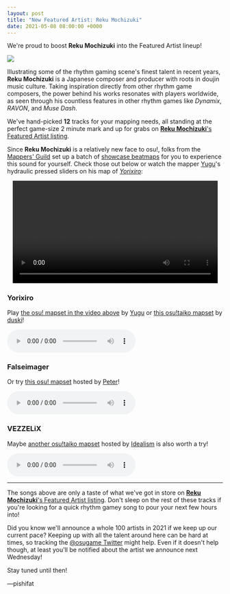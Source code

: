 ```yaml
---
layout: post
title: "New Featured Artist: Reku Mochizuki"
date: 2021-05-08 08:00:00 +0000
---
```


We're proud to boost **Reku Mochizuki** into the Featured Artist lineup!

![](https://assets.ppy.sh/artists/163/header.jpg)

Illustrating some of the rhythm gaming scene's finest talent in recent years, **Reku Mochizuki** is a Japanese composer and producer with roots in doujin music culture. Taking inspiration directly from other rhythm game composers, the power behind his works resonates with players worldwide, as seen through his countless features in other rhythm games like *Dynamix*, *RAVON*, and *Muse Dash*.

We've hand-picked **12** tracks for your mapping needs, all standing at the perfect game-size 2 minute mark and up for grabs on [**Reku Mochizuki**'s Featured Artist listing](https://osu.ppy.sh/beatmaps/artists/163).

Since **Reku Mochizuki** is a relatively new face to osu!, folks from the [Mappers' Guild](/wiki/Mappers_Guild) set up a batch of [showcase beatmaps](/wiki/Featured_Artists/Featured_Artist_Showcase_Beatmaps) for you to experience this sound for yourself. Check those out below or watch the mapper [Yugu](https://osu.ppy.sh/users/3161834)'s hydraulic pressed sliders on his map of [*Yorixiro*](https://osu.ppy.sh/beatmapsets/1438879):

<div align="center">
    <video width="95%" controls>
        <source src="https://assets.ppy.sh/artists/163/release_showcase.mp4" type="video/mp4" preload="none">
    </video>
</div>

### Yorixiro

Play [the osu! mapset in the video above](https://osu.ppy.sh/beatmapsets/1438879) by [Yugu](https://osu.ppy.sh/users/3161834) or [this osu!taiko mapset](https://osu.ppy.sh/beatmapsets/1397782) by [duski](https://osu.ppy.sh/users/6506484)!

<audio controls>
    <source src="https://assets.ppy.sh/artists/163/Songs/Reku%20Mochizuki%20-%20Yorixiro.mp3" type="audio/mpeg">
</audio>

### Falseimager

Or try [this osu! mapset](https://osu.ppy.sh/beatmapsets/1398967) hosted by [Peter](https://osu.ppy.sh/users/8623835)!

<audio controls>
    <source src="https://assets.ppy.sh/artists/163/Songs/Reku%20Mochizuki%20-%20Falseimager.mp3" type="audio/mpeg">
</audio>

### VEZZELiX

Maybe [another osu!taiko mapset](https://osu.ppy.sh/beatmapsets/1406171) hosted by [Idealism](https://osu.ppy.sh/users/3869519) is also worth a try!

<audio controls>
    <source src="https://assets.ppy.sh/artists/163/VEZZELiX/Reku%20Mochizuki%20-%20VEZZELiX.mp3" type="audio/mpeg">
</audio>

---

The songs above are only a taste of what we've got in store on [**Reku Mochizuki**'s Featured Artist listing](https://osu.ppy.sh/beatmaps/artists/163). Don't sleep on the rest of these tracks if you're looking for a quick rhythm gamey song to pour your next few hours into!

Did you know we'll announce a whole 100 artists in 2021 if we keep up our current pace? Keeping up with all the talent around here can be hard at times, so tracking the [@osugame Twitter](https://twitter.com/osugame) might help. Even if it doesn't help though, at least you'll be notified about the artist we announce next Wednesday!

Stay tuned until then!

—pishifat
